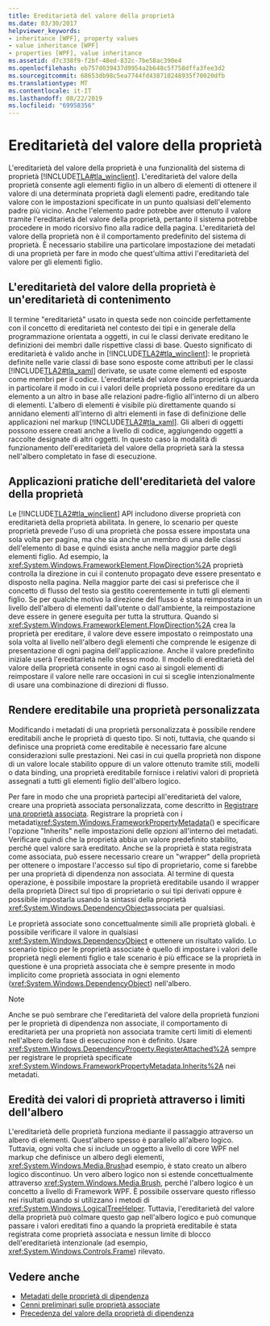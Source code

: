 ```yaml
---
title: Ereditarietà del valore della proprietà
ms.date: 03/30/2017
helpviewer_keywords:
- inheritance [WPF], property values
- value inheritance [WPF]
- properties [WPF], value inheritance
ms.assetid: d7c338f9-f2bf-48ed-832c-7be58ac390e4
ms.openlocfilehash: eb757d039437d9954a2b648c5f758dffa3fee3d2
ms.sourcegitcommit: 68653db98c5ea7744fd438710248935f70020dfb
ms.translationtype: MT
ms.contentlocale: it-IT
ms.lasthandoff: 08/22/2019
ms.locfileid: "69958356"
---
```

# <a name="property-value-inheritance"></a>Ereditarietà del valore della proprietà
L'ereditarietà del valore della proprietà è una funzionalità del sistema di proprietà [!INCLUDE[TLA#tla_winclient](../../../../includes/tlasharptla-winclient-md.md)]. L'ereditarietà del valore della proprietà consente agli elementi figlio in un albero di elementi di ottenere il valore di una determinata proprietà dagli elementi padre, ereditando tale valore con le impostazioni specificate in un punto qualsiasi dell'elemento padre più vicino. Anche l'elemento padre potrebbe aver ottenuto il valore tramite l'ereditarietà del valore della proprietà, pertanto il sistema potrebbe procedere in modo ricorsivo fino alla radice della pagina. L'ereditarietà del valore della proprietà non è il comportamento predefinito del sistema di proprietà. È necessario stabilire una particolare impostazione dei metadati di una proprietà per fare in modo che quest'ultima attivi l'ereditarietà del valore per gli elementi figlio.  

<a name="Property_Value_Inheritance_is_Containment_Inheritance"></a>   
## <a name="property-value-inheritance-is-containment-inheritance"></a>L'ereditarietà del valore della proprietà è un'ereditarietà di contenimento  
 Il termine "ereditarietà" usato in questa sede non coincide perfettamente con il concetto di ereditarietà nel contesto dei tipi e in generale della programmazione orientata a oggetti, in cui le classi derivate ereditano le definizioni dei membri dalle rispettive classi di base. Questo significato di ereditarietà è valido anche in [!INCLUDE[TLA2#tla_winclient](../../../../includes/tla2sharptla-winclient-md.md)]: le proprietà definite nelle varie classi di base sono esposte come attributi per le classi [!INCLUDE[TLA2#tla_xaml](../../../../includes/tla2sharptla-xaml-md.md)] derivate, se usate come elementi ed esposte come membri per il codice. L'ereditarietà del valore della proprietà riguarda in particolare il modo in cui i valori delle proprietà possono ereditare da un elemento a un altro in base alle relazioni padre-figlio all'interno di un albero di elementi. L'albero di elementi è visibile più direttamente quando si annidano elementi all'interno di altri elementi in fase di definizione delle applicazioni nel markup [!INCLUDE[TLA2#tla_xaml](../../../../includes/tla2sharptla-xaml-md.md)]. Gli alberi di oggetti possono essere creati anche a livello di codice, aggiungendo oggetti a raccolte designate di altri oggetti. In questo caso la modalità di funzionamento dell'ereditarietà del valore della proprietà sarà la stessa nell'albero completato in fase di esecuzione.  
  
<a name="Practical_Applications_of_Property_Value_Inheritance"></a>   
## <a name="practical-applications-of-property-value-inheritance"></a>Applicazioni pratiche dell'ereditarietà del valore della proprietà  
 Le [!INCLUDE[TLA2#tla_winclient](../../../../includes/tla2sharptla-winclient-md.md)] API includono diverse proprietà con ereditarietà della proprietà abilitata. In genere, lo scenario per queste proprietà prevede l'uso di una proprietà che possa essere impostata una sola volta per pagina, ma che sia anche un membro di una delle classi dell'elemento di base e quindi esista anche nella maggior parte degli elementi figlio. Ad esempio, la <xref:System.Windows.FrameworkElement.FlowDirection%2A> proprietà controlla la direzione in cui il contenuto propagato deve essere presentato e disposto nella pagina. Nella maggior parte dei casi si preferisce che il concetto di flusso del testo sia gestito coerentemente in tutti gli elementi figlio. Se per qualche motivo la direzione del flusso è stata reimpostata in un livello dell'albero di elementi dall'utente o dall'ambiente, la reimpostazione deve essere in genere eseguita per tutta la struttura. Quando si <xref:System.Windows.FrameworkElement.FlowDirection%2A> crea la proprietà per ereditare, il valore deve essere impostato o reimpostato una sola volta al livello nell'albero degli elementi che comprende le esigenze di presentazione di ogni pagina dell'applicazione. Anche il valore predefinito iniziale userà l'ereditarietà nello stesso modo. Il modello di ereditarietà del valore della proprietà consente in ogni caso ai singoli elementi di reimpostare il valore nelle rare occasioni in cui si sceglie intenzionalmente di usare una combinazione di direzioni di flusso.  
  
<a name="Making_a_Custom_Property_Inheritable"></a>   
## <a name="making-a-custom-property-inheritable"></a>Rendere ereditabile una proprietà personalizzata  
 Modificando i metadati di una proprietà personalizzata è possibile rendere ereditabili anche le proprietà di questo tipo. Si noti, tuttavia, che quando si definisce una proprietà come ereditabile è necessario fare alcune considerazioni sulle prestazioni. Nei casi in cui quella proprietà non dispone di un valore locale stabilito oppure di un valore ottenuto tramite stili, modelli o data binding, una proprietà ereditabile fornisce i relativi valori di proprietà assegnati a tutti gli elementi figlio dell'albero logico.  
  
 Per fare in modo che una proprietà partecipi all'ereditarietà del valore, creare una proprietà associata personalizzata, come descritto in [Registrare una proprietà associata](how-to-register-an-attached-property.md). Registrare la proprietà con i metadati<xref:System.Windows.FrameworkPropertyMetadata>() e specificare l'opzione "Inherits" nelle impostazioni delle opzioni all'interno dei metadati. Verificare quindi che la proprietà abbia un valore predefinito stabilito, perché quel valore sarà ereditato. Anche se la proprietà è stata registrata come associata, può essere necessario creare un "wrapper" della proprietà per ottenere o impostare l'accesso sul tipo di proprietario, come si farebbe per una proprietà di dipendenza non associata. Al termine di questa operazione, è possibile impostare la proprietà ereditabile usando il wrapper della proprietà Direct sul tipo di proprietario o sui tipi derivati oppure è possibile impostarla usando la sintassi della proprietà <xref:System.Windows.DependencyObject>associata per qualsiasi.  
  
 Le proprietà associate sono concettualmente simili alle proprietà globali. è possibile verificare il valore in qualsiasi <xref:System.Windows.DependencyObject> e ottenere un risultato valido. Lo scenario tipico per le proprietà associate è quello di impostare i valori delle proprietà negli elementi figlio e tale scenario è più efficace se la proprietà in questione è una proprietà associata che è sempre presente in modo implicito come proprietà associata in ogni elemento (<xref:System.Windows.DependencyObject>) nell'albero.  
  
> [!NOTE]
> Anche se può sembrare che l'ereditarietà del valore della proprietà funzioni per le proprietà di dipendenza non associate, il comportamento di ereditarietà per una proprietà non associata tramite certi limiti di elementi nell'albero della fase di esecuzione non è definito. Usare <xref:System.Windows.DependencyProperty.RegisterAttached%2A> sempre per registrare le proprietà specificate <xref:System.Windows.FrameworkPropertyMetadata.Inherits%2A> nei metadati.  
  
<a name="InheritanceContext"></a>   
## <a name="inheriting-property-values-across-tree-boundaries"></a>Eredità dei valori di proprietà attraverso i limiti dell'albero  
 L'ereditarietà delle proprietà funziona mediante il passaggio attraverso un albero di elementi. Quest'albero spesso è parallelo all'albero logico. Tuttavia, ogni volta che si include un oggetto a livello di core WPF nel markup che definisce un albero degli elementi, <xref:System.Windows.Media.Brush>ad esempio, è stato creato un albero logico discontinuo. Un vero albero logico non si estende concettualmente attraverso <xref:System.Windows.Media.Brush>, perché l'albero logico è un concetto a livello di Framework WPF. È possibile osservare questo riflesso nei risultati quando si utilizzano i metodi di <xref:System.Windows.LogicalTreeHelper>. Tuttavia, l'ereditarietà del valore della proprietà può colmare questo gap nell'albero logico e può comunque passare i valori ereditati fino a quando la proprietà ereditabile è stata registrata come proprietà associata e nessun limite di blocco dell'ereditarietà intenzionale (ad esempio, <xref:System.Windows.Controls.Frame>) rilevato.  
  
## <a name="see-also"></a>Vedere anche

- [Metadati delle proprietà di dipendenza](dependency-property-metadata.md)
- [Cenni preliminari sulle proprietà associate](attached-properties-overview.md)
- [Precedenza del valore della proprietà di dipendenza](dependency-property-value-precedence.md)
